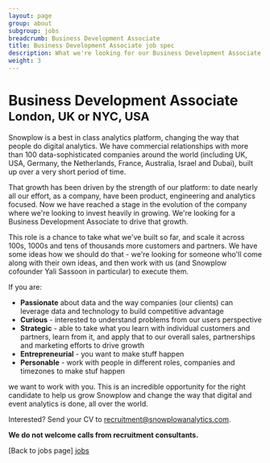 ```yaml
---
layout: page
group: about
subgroup: jobs
breadcrumb: Business Development Associate
title: Business Development Associate job spec
description: What we're looking for our Business Development Associate
weight: 3
---
```


<h1>Business Development Associate <small>London, UK or NYC, USA</small></h1>

Snowplow is a best in class analytics platform, changing the way that people do digital analytics. We have commercial relationships with more than 100 data-sophisticated companies around the world (including UK, USA, Germany, the Netherlands, France, Australia, Israel and Dubai), built up over a very short period of time.

That growth has been driven by the strength of our platform: to date nearly all our effort, as a company, have been product, engineering and analytics focused. Now we have reached a stage in the evolution of the company where we're looking to invest heavily in growing. We're looking for a Business Development Associate to drive that growth.

This role is a chance to take what we've built so far, and scale it across 100s, 1000s and tens of thousands more customers and partners. We have some ideas how we should do that - we're looking for someone who'll come along with their own ideas, and then work with us (and Snowplow cofounder Yali Sassoon in particular) to execute them.

If you are:

* **Passionate** about data and the way companies (our clients) can leverage data and technology to build competitive advantage
* **Curious** - interested to understand problems from our users perspective
* **Strategic** - able to take what you learn with individual customers and partners, learn from it, and apply that to our overall sales, partnerships and marketing efforts to drive growth
* **Entrepreneurial** - you want to make stuff happen
* **Personable** - work with people in different roles, companies and timezones to make stuf happen

we want to work with you. This is an incredible opportunity for the right candidate to help us grow Snowplow and change the way that digital and event analytics is done, all over the world.

Interested? Send your CV to recruitment@snowplowanalytics.com.

<strong>We do not welcome calls from recruitment consultants.</strong>

[Back to jobs page] [jobs]

[jobs]: /about/jobs.html